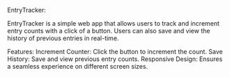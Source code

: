 EntryTracker:

EntryTracker is a simple web app that allows users to track and increment entry counts with a click of a button. Users can also save and view the history of previous entries in real-time.

Features:
Increment Counter: Click the button to increment the count.
Save History: Save and view previous entry counts.
Responsive Design: Ensures a seamless experience on different screen sizes.
